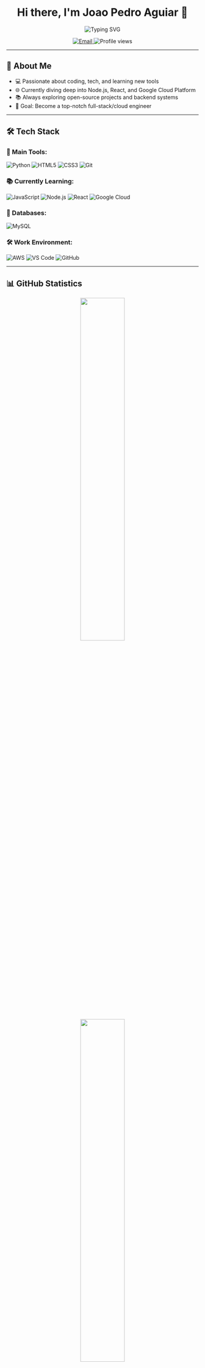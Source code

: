 <!-- Stylish GitHub Profile README for Joao 👨‍💻 -->

<h1 align="center">Hi there, I'm Joao Pedro Aguiar 👋</h1>

<p align="center">
  <img src="https://readme-typing-svg.demolab.com?font=Fira+Code&weight=500&size=24&pause=1000&center=true&vCenter=true&width=435&lines=Full+Stack+Developer;Cloud+Enthusiast+%7C+Lifelong+Learner;Always+Building+and+Improving" alt="Typing SVG" />
</p>

<p align="center">
  <a href="mailto:joaoguiar2000@gmail.com">
    <img alt="Email" src="https://img.shields.io/badge/Email-D14836?style=flat&logo=gmail&logoColor=white"/>
  </a>
  <img src="https://komarev.com/ghpvc/?username=TI0J0A0&label=Profile%20views&color=0e75b6&style=flat" alt="Profile views" />
</p>

---

## 🚀 About Me

- 💻 Passionate about coding, tech, and learning new tools
- 🌐 Currently diving deep into Node.js, React, and Google Cloud Platform
- 📚 Always exploring open-source projects and backend systems
- 🎯 Goal: Become a top-notch full-stack/cloud engineer

---

## 🛠️ Tech Stack

### 🚀 Main Tools:
![Python](https://img.shields.io/badge/Python-3670A0?style=for-the-badge&logo=python&logoColor=ffdd54)
![HTML5](https://img.shields.io/badge/HTML-E34F26?style=for-the-badge&logo=html5&logoColor=white)
![CSS3](https://img.shields.io/badge/CSS-1572B6?style=for-the-badge&logo=css3&logoColor=white)
![Git](https://img.shields.io/badge/GIT-F05032?style=for-the-badge&logo=git&logoColor=white)

### 📚 Currently Learning:
![JavaScript](https://img.shields.io/badge/JavaScript-F7DF1E?style=for-the-badge&logo=javascript&logoColor=black)
![Node.js](https://img.shields.io/badge/Node.js-339933?style=for-the-badge&logo=nodedotjs&logoColor=white)
![React](https://img.shields.io/badge/React-20232A?style=for-the-badge&logo=react&logoColor=61DAFB)
![Google Cloud](https://img.shields.io/badge/GCP-4285F4?style=for-the-badge&logo=google-cloud&logoColor=white)

### 💾 Databases:
![MySQL](https://img.shields.io/badge/MySQL-00758F?style=for-the-badge&logo=mysql&logoColor=white)

### 🛠️ Work Environment:
![AWS](https://img.shields.io/badge/AWS-FF9900?style=for-the-badge&logo=amazonaws&logoColor=white)
![VS Code](https://img.shields.io/badge/VSCode-007ACC?style=for-the-badge&logo=visual-studio-code&logoColor=white)
![GitHub](https://img.shields.io/badge/GitHub-181717?style=for-the-badge&logo=github&logoColor=white)

---

## 📊 GitHub Statistics

<div align="center">
  <img src="https://github-readme-stats.vercel.app/api?username=TI0J0A0&show_icons=true&theme=radical&count_private=true&hide=issues" width="48%" />
</div>

<div align="center" style="margin-top: 20px;">
  <img src="https://github-readme-stats.vercel.app/api/top-langs/?username=TI0J0A0&layout=compact&theme=radical" width="48%" />
</div>

---

## 🌐 Connect With Me

<div align="center">

[![Twitter](https://img.shields.io/badge/Twitter-1DA1F2.svg?style=for-the-badge&logo=Twitter&logoColor=white)](https://twitter.com/joaoguiar_5)
[![Instagram](https://img.shields.io/badge/Instagram-E4405F.svg?style=for-the-badge&logo=Instagram&logoColor=white)](https://www.instagram.com/joaoguiar_5/)
[![LinkedIn](https://img.shields.io/badge/LinkedIn-0077B5.svg?style=for-the-badge&logo=LinkedIn&logoColor=white)](https://www.linkedin.com/in/joaopedroaguiar99/)

</div>

---

<p align="center">🔥 Thank you for visiting! Let's build something amazing together.</p>
